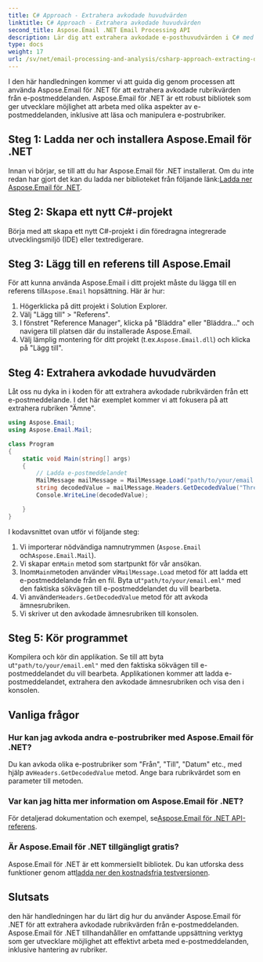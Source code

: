 ```yaml
---
title: C# Approach - Extrahera avkodade huvudvärden
linktitle: C# Approach - Extrahera avkodade huvudvärden
second_title: Aspose.Email .NET Email Processing API
description: Lär dig att extrahera avkodade e-posthuvudvärden i C# med Aspose.Email för .NET. Omfattande guide med kodexempel.
type: docs
weight: 17
url: /sv/net/email-processing-and-analysis/csharp-approach-extracting-decoded-header-values/
---
```


I den här handledningen kommer vi att guida dig genom processen att använda Aspose.Email för .NET för att extrahera avkodade rubrikvärden från e-postmeddelanden. Aspose.Email för .NET är ett robust bibliotek som ger utvecklare möjlighet att arbeta med olika aspekter av e-postmeddelanden, inklusive att läsa och manipulera e-postrubriker.

## Steg 1: Ladda ner och installera Aspose.Email för .NET

 Innan vi börjar, se till att du har Aspose.Email för .NET installerat. Om du inte redan har gjort det kan du ladda ner biblioteket från följande länk:[Ladda ner Aspose.Email för .NET](https://releases.aspose.com/email/net).

## Steg 2: Skapa ett nytt C#-projekt

Börja med att skapa ett nytt C#-projekt i din föredragna integrerade utvecklingsmiljö (IDE) eller textredigerare.

## Steg 3: Lägg till en referens till Aspose.Email

 För att kunna använda Aspose.Email i ditt projekt måste du lägga till en referens till`Aspose.Email` hopsättning. Här är hur:

1. Högerklicka på ditt projekt i Solution Explorer.
2. Välj "Lägg till" > "Referens".
3. I fönstret "Reference Manager", klicka på "Bläddra" eller "Bläddra..." och navigera till platsen där du installerade Aspose.Email.
4.  Välj lämplig montering för ditt projekt (t.ex.`Aspose.Email.dll`) och klicka på "Lägg till".

## Steg 4: Extrahera avkodade huvudvärden

Låt oss nu dyka in i koden för att extrahera avkodade rubrikvärden från ett e-postmeddelande. I det här exemplet kommer vi att fokusera på att extrahera rubriken "Ämne".

```csharp
using Aspose.Email;
using Aspose.Email.Mail;

class Program
{
    static void Main(string[] args)
    {
        // Ladda e-postmeddelandet
		MailMessage mailMessage = MailMessage.Load("path/to/your/email.eml");
		string decodedValue = mailMessage.Headers.GetDecodedValue("Thread-Topic");
		Console.WriteLine(decodedValue);

    }
}
```

I kodavsnittet ovan utför vi följande steg:

1. Vi importerar nödvändiga namnutrymmen (`Aspose.Email` och`Aspose.Email.Mail`).
2.  Vi skapar en`Main` metod som startpunkt för vår ansökan.
3.  Inom`Main`metoden använder vi`MailMessage.Load` metod för att ladda ett e-postmeddelande från en fil. Byta ut`"path/to/your/email.eml"` med den faktiska sökvägen till e-postmeddelandet du vill bearbeta.
4.  Vi använder`Headers.GetDecodedValue` metod för att avkoda ämnesrubriken.
5. Vi skriver ut den avkodade ämnesrubriken till konsolen.

## Steg 5: Kör programmet

 Kompilera och kör din applikation. Se till att byta ut`"path/to/your/email.eml"` med den faktiska sökvägen till e-postmeddelandet du vill bearbeta. Applikationen kommer att ladda e-postmeddelandet, extrahera den avkodade ämnesrubriken och visa den i konsolen.

## Vanliga frågor

### Hur kan jag avkoda andra e-postrubriker med Aspose.Email för .NET?

 Du kan avkoda olika e-postrubriker som "Från", "Till", "Datum" etc., med hjälp av`Headers.GetDecodedValue` metod. Ange bara rubrikvärdet som en parameter till metoden.

### Var kan jag hitta mer information om Aspose.Email för .NET?

 För detaljerad dokumentation och exempel, se[Aspose.Email för .NET API-referens](https://reference.aspose.com/email/net).

### Är Aspose.Email för .NET tillgängligt gratis?

 Aspose.Email för .NET är ett kommersiellt bibliotek. Du kan utforska dess funktioner genom att[ladda ner den kostnadsfria testversionen](https://releases.aspose.com/email/net).

## Slutsats

den här handledningen har du lärt dig hur du använder Aspose.Email för .NET för att extrahera avkodade rubrikvärden från e-postmeddelanden. Aspose.Email för .NET tillhandahåller en omfattande uppsättning verktyg som ger utvecklare möjlighet att effektivt arbeta med e-postmeddelanden, inklusive hantering av rubriker.